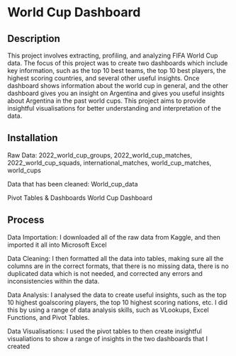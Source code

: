 # World Cup Dashboard

## Description
This project involves extracting, profiling, and analyzing FIFA World Cup data. The focus of this project was to create two dashboards which include key information, such as the top 10 best teams, the top 10 best players, the highest scoring countries, and several other useful insights. Once dashboard shows information about the world cup in general, and the other dashboard gives you an insight on Argentina and gives you useful insights about Argentina in the past world cups. This project aims to provide insightful visualisations for better understanding and interpretation of the data.

## Installation
Raw Data:
	2022_world_cup_groups,
	2022_world_cup_matches,
	2022_world_cup_squads,
	international_matches,
	world_cup_matches,
	world_cups

Data that has been cleaned:
	World_cup_data

Pivot Tables & Dashboards
	World Cup Dashboard


## Process
Data Importation: I downloaded all of the raw data from Kaggle, and then imported it all into Microsoft Excel

Data Cleaning: I then formatted all the data into tables, making sure all the columns are in the correct formats, that there is no missing data, there is no duplicated data which is not needed, and corrected any errors and inconsistencies within the data. 

Data Analysis: I analysed the data to create useful insights, such as the top 10 highest goalscoring players, the top 10 highest scoring nations, etc. I did this by using a range of data analysis skills, such as VLookups, Excel Functions, and Pivot Tables. 

Data Visualisations: I used the pivot tables to then create insightful visualiations to show a range of insights in the two dashboards that I created
